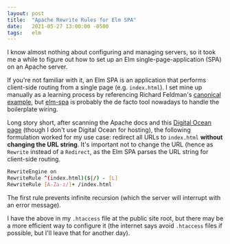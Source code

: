 ```yaml
---
layout: post
title:  "Apache Rewrite Rules for Elm SPA"
date:   2021-05-27 13:00:00 -0500
tags:   elm
---
```


I know almost nothing about configuring and managing servers, so it took me a while to figure out how to set up an Elm single-page-application (SPA) on an Apache server.

If you're not familiar with it, an Elm SPA is an application that performs client-side routing from a single page (e.g. `index.html`). I set mine up manually as a learning process by referencing Richard Feldman's [canonical example](https://github.com/rtfeldman/elm-spa-example), but [elm-spa](https://package.elm-lang.org/packages/ryannhg/elm-spa/latest/) is probably the de facto tool nowadays to handle the boilerplate wiring.

Long story short, after scanning the Apache docs and this [Digital Ocean page](https://www.digitalocean.com/community/tutorials/how-to-set-up-mod_rewrite) (though I don't use Digital Ocean for hosting), the following formulation worked for my use case: redirect all URLs to `index.html` **without changing the URL string**. It's important not to change the URL (hence as `Rewrite` instead of a `Redirect`, as the Elm SPA parses the URL string for client-side routing.

```bash
RewriteEngine on
RewriteRule ^(index.html)($|/) - [L]
RewriteRule [A-Za-z/]+ /index.html
```

The first rule prevents infinite recursion (which the server will interrupt with an error message).

I have the above in my `.htaccess` file at the public site root, but there may be a more efficient way to configure it (the internet says avoid `.htaccess` files if possible, but I'll leave that for another day).


